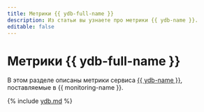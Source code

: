 ```yaml
---
title: Метрики {{ ydb-full-name }}
description: Из статьи вы узнаете про метрики {{ ydb-name }}.
editable: false
---
```


# Метрики {{ ydb-full-name }}


В этом разделе описаны метрики сервиса [{{ ydb-name }}](../../ydb/), поставляемые в {{ monitoring-name }}.

{% include [ydb.md](../../_includes/monitoring/metrics-ref/ydb.md) %}